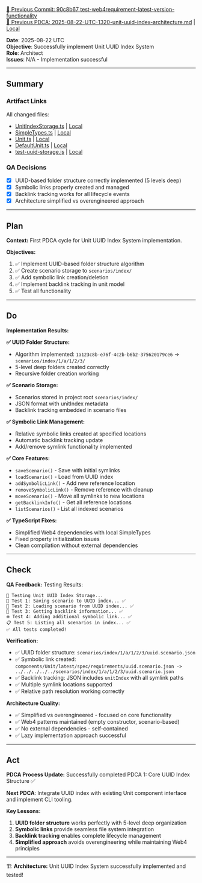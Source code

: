 [📎 Previous Commit: 90c8b67 test-web4requirement-latest-version-functionality](../../../../../../)  
[🔗 Previous PDCA: 2025-08-22-UTC-1320-unit-uuid-index-architecture.md](../../../) | [Local](2025-08-22-UTC-1320-unit-uuid-index-architecture.md)

**Date**: 2025-08-22 UTC  
**Objective**: Successfully implement Unit UUID Index System  
**Role**: Architect  
**Issues**: N/A - Implementation successful

---

## Summary

### Artifact Links
All changed files:
- [UnitIndexStorage.ts](../../../../../../components/Unit/latest/src/ts/layer2/UnitIndexStorage.ts) | [Local](../../../../../../components/Unit/latest/src/ts/layer2/UnitIndexStorage.ts)
- [SimpleTypes.ts](../../../../../../components/Unit/latest/src/ts/layer3/SimpleTypes.ts) | [Local](../../../../../../components/Unit/latest/src/ts/layer3/SimpleTypes.ts)
- [Unit.ts](../../../../../../components/Unit/latest/src/ts/layer3/Unit.ts) | [Local](../../../../../../components/Unit/latest/src/ts/layer3/Unit.ts)
- [DefaultUnit.ts](../../../../../../components/Unit/latest/src/ts/layer2/DefaultUnit.ts) | [Local](../../../../../../components/Unit/latest/src/ts/layer2/DefaultUnit.ts)
- [test-uuid-storage.js](../../../../../../components/Unit/latest/test-uuid-storage.js) | [Local](../../../../../../components/Unit/latest/test-uuid-storage.js)

### QA Decisions
- [x] UUID-based folder structure correctly implemented (5 levels deep)
- [x] Symbolic links properly created and managed
- [x] Backlink tracking works for all lifecycle events
- [x] Architecture simplified vs overengineered approach

---

## Plan

**Context:** First PDCA cycle for Unit UUID Index System implementation.

**Objectives:**
1. ✅ Implement UUID-based folder structure algorithm
2. ✅ Create scenario storage to `scenarios/index/`
3. ✅ Add symbolic link creation/deletion  
4. ✅ Implement backlink tracking in unit model
5. ✅ Test all functionality

---

## Do

**Implementation Results:**

**✅ UUID Folder Structure:**
- Algorithm implemented: `1a123c8b-e76f-4c2b-b6b2-375620179ce6` → `scenarios/index/1/a/1/2/3/`
- 5-level deep folders created correctly
- Recursive folder creation working

**✅ Scenario Storage:**
- Scenarios stored in project root `scenarios/index/`
- JSON format with unitIndex metadata
- Backlink tracking embedded in scenario files

**✅ Symbolic Link Management:**
- Relative symbolic links created at specified locations
- Automatic backlink tracking update
- Add/remove symlink functionality implemented

**✅ Core Features:**
- `saveScenario()` - Save with initial symlinks
- `loadScenario()` - Load from UUID index
- `addSymbolicLink()` - Add new reference location
- `removeSymbolicLink()` - Remove reference with cleanup
- `moveScenario()` - Move all symlinks to new locations
- `getBacklinkInfo()` - Get all reference locations
- `listScenarios()` - List all indexed scenarios

**✅ TypeScript Fixes:**
- Simplified Web4 dependencies with local SimpleTypes
- Fixed property initialization issues
- Clean compilation without external dependencies

---

## Check

**QA Feedback:**
Testing Results:
```
🧪 Testing Unit UUID Index Storage...
📁 Test 1: Saving scenario to UUID index... ✅
📖 Test 2: Loading scenario from UUID index... ✅  
🔗 Test 3: Getting backlink information... ✅
➕ Test 4: Adding additional symbolic link... ✅
📋 Test 5: Listing all scenarios in index... ✅
✅ All tests completed!
```

**Verification:**
- ✅ UUID folder structure: `scenarios/index/1/a/1/2/3/uuid.scenario.json`
- ✅ Symbolic link created: `components/Unit/latest/spec/requirements/uuid.scenario.json -> ../../../../../scenarios/index/1/a/1/2/3/uuid.scenario.json`
- ✅ Backlink tracking: JSON includes `unitIndex` with all symlink paths
- ✅ Multiple symlink locations supported
- ✅ Relative path resolution working correctly

**Architecture Quality:**
- ✅ Simplified vs overengineered - focused on core functionality
- ✅ Web4 patterns maintained (empty constructor, scenario-based)
- ✅ No external dependencies - self-contained
- ✅ Lazy implementation approach successful

---

## Act

**PDCA Process Update:**
Successfully completed PDCA 1: Core UUID Index Structure ✅

**Next PDCA**: Integrate UUID index with existing Unit component interface and implement CLI tooling.

**Key Lessons:**
1. **UUID folder structure** works perfectly with 5-level deep organization
2. **Symbolic links** provide seamless file system integration  
3. **Backlink tracking** enables complete lifecycle management
4. **Simplified approach** avoids overengineering while maintaining Web4 principles

---

🏗️ **Architecture:** Unit UUID Index System successfully implemented and tested!
